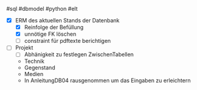 #sql #dbmodel #python #elt 
- [x] ERM des aktuellen Stands der Datenbank
	- [x] Reinfolge der Befüllung
	- [x] unnötige FK löschen
	- [ ] constraint für pdftexte berichtigen
- [ ] Projekt
	- [ ] Abhänigkeit zu festlegen ZwischenTabellen
	- Technik
	- Gegenstand
	- Medien
	- In AnleitungDB04 rausgenommen um das Eingaben zu erleichtern